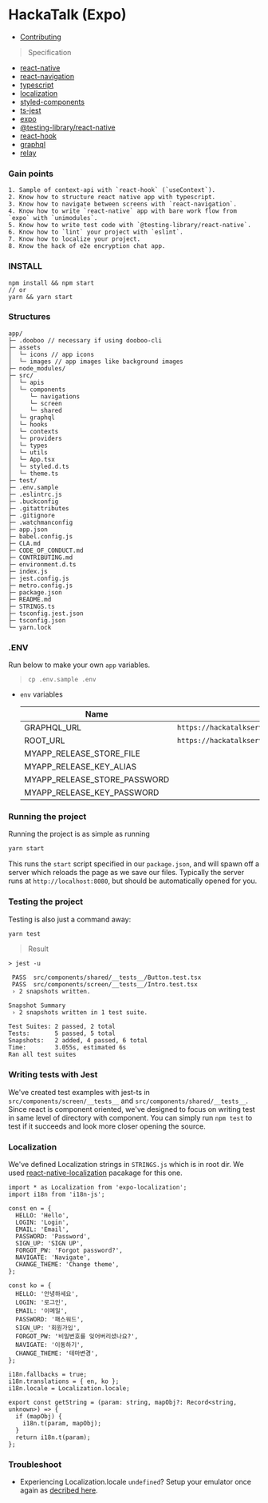 # HackaTalk (Expo)

- [Contributing](https://github.com/dooboolab/hackatalk/blob/master/CONTRIBUTING.md#client)

> Specification

- [react-native](https://github.com/facebook/react-native)
- [react-navigation](https://github.com/react-navigation/react-navigation)
- [typescript](https://github.com/Microsoft/TypeScript)
- [localization](https://github.com/stefalda/ReactNativeLocalization)
- [styled-components](https://github.com/styled-components/styled-components)
- [ts-jest](https://github.com/kulshekhar/ts-jest)
- [expo](https://expo.io)
- [@testing-library/react-native](https://www.native-testing-library.com/docs/install)
- [react-hook](https://reactjs.org/docs/hooks-intro.html)
- [graphql](https://graphql.org)
- [relay](https://relay.dev)

### Gain points

```
1. Sample of context-api with `react-hook` (`useContext`).
2. Know how to structure react native app with typescript.
3. Know how to navigate between screens with `react-navigation`.
4. Know how to write `react-native` app with bare work flow from `expo` with `unimodules`.
5. Know how to write test code with `@testing-library/react-native`.
6. Know how to `lint` your project with `eslint`.
7. Know how to localize your project.
8. Know the hack of e2e encryption chat app.
```

### INSTALL

```
npm install && npm start
// or
yarn && yarn start
```

### Structures

```text
app/
├─ .dooboo // necessary if using dooboo-cli
├─ assets
│  └─ icons // app icons
│  └─ images // app images like background images
├─ node_modules/
├─ src/
│  └─ apis
│  └─ components
│     └─ navigations
│     └─ screen
│     └─ shared
│  └─ graphql
│  └─ hooks
│  └─ contexts
│  └─ providers
│  └─ types
│  └─ utils
│  └─ App.tsx
│  └─ styled.d.ts
│  └─ theme.ts
├─ test/
├─ .env.sample
├─ .eslintrc.js
├─ .buckconfig
├─ .gitattributes
├─ .gitignore
├─ .watchmanconfig
├─ app.json
├─ babel.config.js
├─ CLA.md
├─ CODE_OF_CONDUCT.md
├─ CONTRIBUTING.md
├─ environment.d.ts
├─ index.js
├─ jest.config.js
├─ metro.config.js
├─ package.json
├─ README.md
├─ STRINGS.ts
├─ tsconfig.jest.json
├─ tsconfig.json
└─ yarn.lock
```

### .ENV

Run below to make your own `app` variables.

> `cp .env.sample .env`

- `env` variables

  | Name                      | default | required | description                 |
  | ------------------- | -------------------------------------------------------------------------------- | --------- | ----------------------- |
  | GRAPHQL_URL                  | `https://hackatalkserver.azurewebsites.net/graphql` | yes |  |
  | ROOT_URL                     | `https://hackatalkserver.azurewebsites.net`         | yes |  |
  | MYAPP_RELEASE_STORE_FILE     |                                      |     |  |
  | MYAPP_RELEASE_KEY_ALIAS      |                                      |     |  |
  | MYAPP_RELEASE_STORE_PASSWORD |                                      |     |  |
  | MYAPP_RELEASE_KEY_PASSWORD   |                                      |     |  |

### Running the project

Running the project is as simple as running

```sh
yarn start
```

This runs the `start` script specified in our `package.json`, and will spawn off a server which reloads the page as we save our files.
Typically the server runs at `http://localhost:8080`, but should be automatically opened for you.

### Testing the project

Testing is also just a command away:

```sh
yarn test
```

> Result

```
> jest -u

 PASS  src/components/shared/__tests__/Button.test.tsx
 PASS  src/components/screen/__tests__/Intro.test.tsx
 › 2 snapshots written.

Snapshot Summary
 › 2 snapshots written in 1 test suite.

Test Suites: 2 passed, 2 total
Tests:       5 passed, 5 total
Snapshots:   2 added, 4 passed, 6 total
Time:        3.055s, estimated 6s
Ran all test suites
```

### Writing tests with Jest

We've created test examples with jest-ts in `src/components/screen/__tests__` and `src/components/shared/__tests__`. Since react is component oriented, we've designed to focus on writing test in same level of directory with component. You can simply run `npm test` to test if it succeeds and look more closer opening the source.

### Localization

We've defined Localization strings in `STRINGS.js` which is in root dir.
We used [react-native-localization](https://github.com/stefalda/ReactNativeLocalization) pacakage for this one.

```
import * as Localization from 'expo-localization';
import i18n from 'i18n-js';

const en = {
  HELLO: 'Hello',
  LOGIN: 'Login',
  EMAIL: 'Email',
  PASSWORD: 'Password',
  SIGN_UP: 'SIGN UP',
  FORGOT_PW: 'Forgot password?',
  NAVIGATE: 'Navigate',
  CHANGE_THEME: 'Change theme',
};

const ko = {
  HELLO: '안녕하세요',
  LOGIN: '로그인',
  EMAIL: '이메일',
  PASSWORD: '패스워드',
  SIGN_UP: '회원가입',
  FORGOT_PW: '비밀번호를 잊어버리셨나요?',
  NAVIGATE: '이동하기',
  CHANGE_THEME: '테마변경',
};

i18n.fallbacks = true;
i18n.translations = { en, ko };
i18n.locale = Localization.locale;

export const getString = (param: string, mapObj?: Record<string, unknown>) => {
  if (mapObj) {
    i18n.t(param, mapObj);
  }
  return i18n.t(param);
};
```

### Troubleshoot

- Experiencing Localization.locale `undefined`? Setup your emulator once again as [decribed here](https://github.com/expo/expo/issues/5735#issuecomment-534063072).

